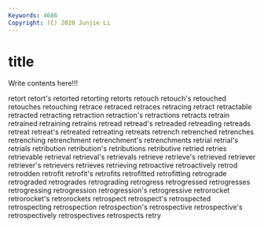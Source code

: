 ```yaml
---
Keywords: 4686
Copyright: (C) 2020 Junjie Li
---
```


# title

Write contents here!!!

retort 
retort's 
retorted 
retorting 
retorts
retouch 
retouch's 
retouched 
retouches 
retouching 
retrace 
retraced 
retraces 
retracing 
retract
retractable 
retracted 
retracting 
retraction 
retraction's 
retractions 
retracts 
retrain 
retrained 
retraining
retrains 
retread 
retread's 
retreaded 
retreading 
retreads 
retreat 
retreat's 
retreated 
retreating
retreats 
retrench 
retrenched 
retrenches 
retrenching 
retrenchment 
retrenchment's 
retrenchments 
retrial 
retrial's
retrials 
retribution 
retribution's 
retributions 
retributive 
retried 
retries 
retrievable 
retrieval 
retrieval's
retrievals 
retrieve 
retrieve's 
retrieved 
retriever 
retriever's 
retrievers 
retrieves 
retrieving 
retroactive
retroactively 
retrod 
retrodden 
retrofit 
retrofit's 
retrofits 
retrofitted 
retrofitting 
retrograde 
retrograded
retrogrades 
retrograding 
retrogress 
retrogressed 
retrogresses 
retrogressing 
retrogression 
retrogression's 
retrogressive 
retrorocket
retrorocket's 
retrorockets 
retrospect 
retrospect's 
retrospected 
retrospecting 
retrospection 
retrospection's 
retrospective 
retrospective's
retrospectively 
retrospectives 
retrospects 
retry 
